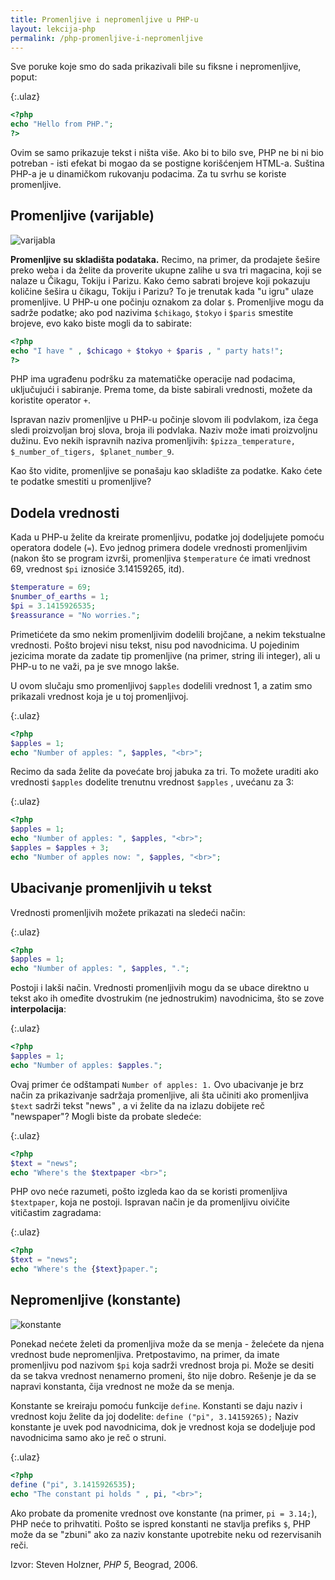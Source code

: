 ```yaml
---
title: Promenljive i nepromenljive u PHP-u
layout: lekcija-php
permalink: /php-promenljive-i-nepromenljive
---
```


Sve poruke koje smo do sada prikazivali bile su fiksne i nepromenljive, poput:

{:.ulaz}
```php
<?php
echo "Hello from PHP.";
?>
```

Ovim se samo prikazuje tekst i ništa više. Ako bi to bilo sve, PHP ne bi ni bio potreban - isti efekat bi mogao da se postigne korišćenjem HTML-a. Suština PHP-a je u dinamičkom rukovanju podacima. Za tu svrhu se koriste promenljive.

## Promenljive (varijable)

![varijabla](/images/koncepti/varijable/varijabla.png)

**Promenljive su skladišta podataka.** Recimo, na primer, da prodajete šešire preko weba i da želite da proverite ukupne zalihe u sva tri magacina, koji se nalaze u Čikagu, Tokiju i Parizu. Kako ćemo sabrati brojeve koji pokazuju količine šešira u čikagu, Tokiju i Parizu? To je trenutak kada "u igru" ulaze promenljive. U PHP-u one počinju oznakom za dolar `$`. Promenljive mogu da sadrže podatke; ako pod nazivima `$chikago`, `$tokyo` i `$paris` smestite brojeve, evo kako biste mogli da to sabirate:

```php
<?php
echo "I have " , $chicago + $tokyo + $paris , " party hats!";
?>
```

PHP ima ugrađenu podršku za matematičke operacije nad podacima, uključujući i sabiranje. Prema tome, da biste sabirali vrednosti, možete da koristite operator `+`.

Ispravan naziv promenljive u PHP-u počinje slovom ili podvlakom, iza čega sledi proizvoljan broj slova, broja ili podvlaka. Naziv može imati proizvoljnu dužinu. Evo nekih ispravnih naziva promenljivih: `$pizza_temperature, $_number_of_tigers, $planet_number_9`.

Kao što vidite, promenljive se ponašaju kao skladište za podatke. Kako ćete te podatke smestiti u promenljive?

## Dodela vrednosti

Kada u PHP-u želite da kreirate promenljivu, podatke joj dodeljujete pomoću operatora dodele (`=`). Evo jednog primera dodele vrednosti promenljivim (nakon što se program izvrši, promenljiva `$temperature` će imati vrednost 69, vrednost `$pi` iznosiće 3.14159265, itd).

```php
$temperature = 69;
$number_of_earths = 1;
$pi = 3.1415926535;
$reassurance = "No worries.";
```

Primetićete da smo nekim promenljivim dodelili brojčane, a nekim tekstualne vrednosti. Pošto brojevi nisu tekst, nisu pod navodnicima. U pojedinim jezicima morate da zadate tip promenljive (na primer, string ili integer), ali u PHP-u to ne važi, pa je sve mnogo lakše.

U ovom slučaju smo promenljivoj `$apples` dodelili vrednost 1, a zatim smo prikazali vrednost koja je u toj promenljivoj.

{:.ulaz}
```php
<?php
$apples = 1;
echo "Number of apples: ", $apples, "<br>";
```

Recimo da sada želite da povećate broj jabuka za tri. To možete uraditi ako vrednosti `$apples` dodelite trenutnu vrednost `$apples` , uvećanu za 3:

{:.ulaz}
```php
<?php
$apples = 1;
echo "Number of apples: ", $apples, "<br>";
$apples = $apples + 3;
echo "Number of apples now: ", $apples, "<br>";
```

## Ubacivanje promenljivih u tekst

Vrednosti promenljivih možete prikazati na sledeći način:

{:.ulaz}
```php
<?php
$apples = 1;
echo "Number of apples: ", $apples, ".";
```

Postoji i lakši način. Vrednosti promenljivih mogu da se ubace direktno u tekst ako ih omeđite dvostrukim (ne jednostrukim) navodnicima, što se zove **interpolacija**:

{:.ulaz}
```php
<?php
$apples = 1;
echo "Number of apples: $apples.";
```

Ovaj primer će odštampati `Number of apples: 1.` Ovo ubacivanje je brz način za prikazivanje sadržaja promenljive, ali šta učiniti ako promenljiva `$text` sadrži tekst "news" , a vi želite da na izlazu dobijete reč "newspaper"? Mogli biste da probate sledeće:

{:.ulaz}
```php
<?php
$text = "news";
echo "Where's the $textpaper <br>";
```

PHP ovo neće razumeti, pošto izgleda kao da se koristi promenljiva `$textpaper`, koja ne postoji. Ispravan način je da promenljivu oivičite vitičastim zagradama:

{:.ulaz}
```php
<?php
$text = "news";
echo "Where's the {$text}paper.";
```

## Nepromenljive (konstante)

![konstante](/images/koncepti/varijable/php-constant.png)

Ponekad nećete želeti da promenljiva može da se menja - želećete da njena vrednost bude nepromenljiva. Pretpostavimo, na primer, da imate promenljivu pod nazivom `$pi` koja sadrži vrednost broja pi. Može se desiti da se takva vrednost nenamerno promeni, što nije dobro. Rešenje je da se napravi konstanta, čija vrednost ne može da se menja.

Konstante se kreiraju pomoću funkcije `define`. Konstanti se daju naziv i vrednost koju želite da joj dodelite: `define ("pi", 3.14159265);` Naziv konstante je uvek pod navodnicima, dok je vrednost koja se dodeljuje pod navodnicima samo ako je reč o struni.

{:.ulaz}
```php
<?php
define ("pi", 3.1415926535);
echo "The constant pi holds " , pi, "<br>";
```

Ako probate da promenite vrednost ove konstante (na primer, `pi = 3.14;`), PHP neće to prihvatiti. Pošto se ispred konstanti ne stavlja prefiks `$`, PHP može da se "zbuni" ako za naziv konstante upotrebite neku od rezervisanih reči.


Izvor: Steven Holzner, *PHP 5*, Beograd, 2006.
